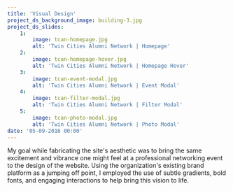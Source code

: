 ```yaml
---
title: 'Visual Design'
project_ds_background_image: building-3.jpg
project_ds_slides:
    1:
        image: tcan-homepage.jpg
        alt: 'Twin Cities Alumni Network | Homepage'
    2:
        image: tcan-homepage-hover.jpg
        alt: 'Twin Cities Alumni Network | Homepage Hover'
    3:
        image: tcan-event-modal.jpg
        alt: 'Twin Cities Alumni Network | Event Modal'
    4:
        image: tcan-filter-modal.jpg
        alt: 'Twin Cities Alumni Network | Filter Modal'
    5:
        image: tcan-photo-modal.jpg
        alt: 'Twin Cities Alumni Network | Photo Modal'
date: '05-09-2016 00:00'
---
```


My goal while fabricating the site's aesthetic was to bring the same excitement and vibrance one might feel at a professional networking event to the design of the website. Using the organization's existing brand platform as a jumping off point, I employed the use of subtle gradients, bold fonts, and engaging interactions to help bring this vision to life.